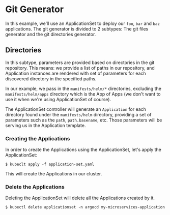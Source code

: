 # Git Generator

In this example, we'll use an ApplicationSet to deploy our `foo`, `bar` and `baz` applications.
The git generator is divided to 2 subtypes: The git files generator and the git directories generator.

## Directories
In this subtype, parameters are provided based on directories in the git repository.
This means: we provide a list of paths in our repository, and Application instances
are rendered with set of parameters for each discovered directory in the specified paths.

In our example, we pass in the `manifests/helm/*` directories, excluding the `manifests/helm/apps` directory
which is the App of Apps (we don't want to use it when we're using ApplicationSet of course).

The ApplicationSet controller will generate an `Application` for each directory found under the `manifests/helm` directory, providing a set of parameters such as the `path`, `path.basename`, etc. Those parameters will be serving us in
the Application template.

### Creating the Applications
In order to create the Applications using the ApplicationSet, let's apply the ApplicationSet:
```
$ kubeclt apply -f application-set.yaml
```

This will create the Applications in our cluster.

### Delete the Applications
Deleting the ApplicationSet will delete all the Applications created by it.

```
$ kubectl delete applicationset -n argocd my-microservices-application
```
